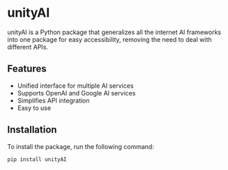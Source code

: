 # unityAI

unityAI is a Python package that generalizes all the internet AI frameworks into one package for easy accessibility, removing the need to deal with different APIs.

## Features

- Unified interface for multiple AI services
- Supports OpenAI and Google AI services
- Simplifies API integration
- Easy to use

## Installation

To install the package, run the following command:

```bash
pip install unityAI
```
